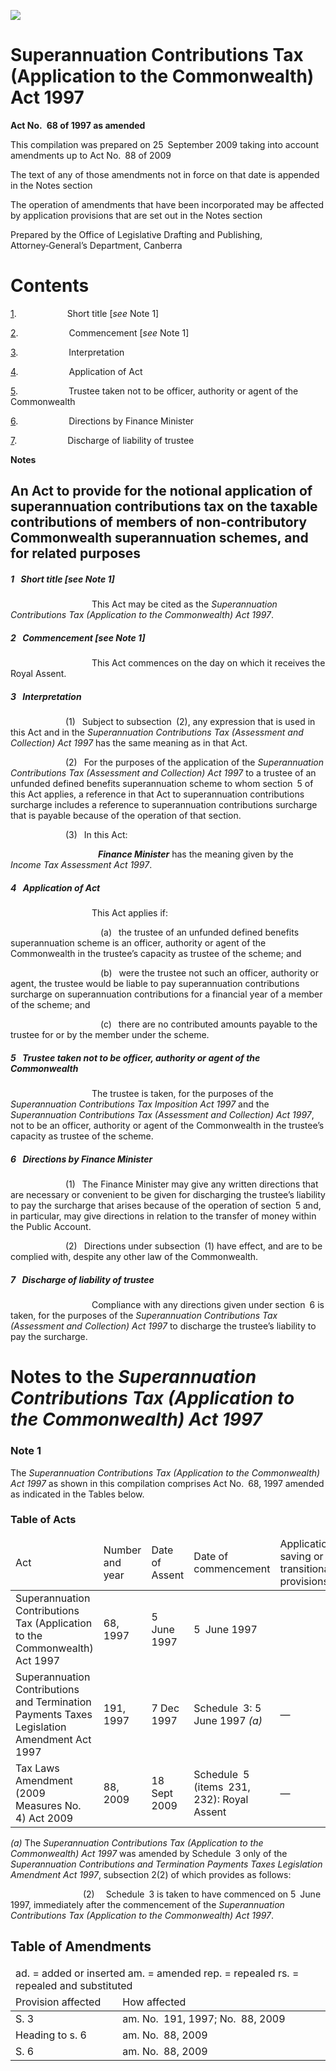 ![](http://www.comlaw.gov.au/Details/C2009C00451/Html/8aa78c76-ceee-4aab-82ad-7e745d68dbd1_files/image001.gif)

# Superannuation Contributions Tax (Application to the Commonwealth) Act 1997

**Act No. 68 of 1997 as amended**

This compilation was prepared on 25 September 2009
 taking into account amendments up to Act No. 88 of 2009

The text of any of those amendments not in force
 on that date is appended in the Notes section

The operation of amendments that have been incorporated may be 
 affected by application provisions that are set out in the Notes section

Prepared by the Office of Legislative Drafting and Publishing,
 Attorney‑General’s Department, Canberra

# Contents

[1](#1).            Short title [_see_ Note 1]

[2](#2).            Commencement [_see_ Note 1]

[3](#3).            Interpretation

[4](#4).            Application of Act

[5](#5).            Trustee taken not to be officer, authority or agent of the Commonwealth

[6](#6).            Directions by Finance Minister

[7](#7).            Discharge of liability of trustee

**Notes** 

## An Act to provide for the notional application of superannuation contributions tax on the taxable contributions of members of non‑contributory Commonwealth superannuation schemes, and for related purposes

##### <a id="1"></a>1  Short title [_see_ Note 1]

                   This Act may be cited as the _Superannuation Contributions Tax (Application to the Commonwealth) Act 1997_.

##### <a id="2"></a>2  Commencement [_see_ Note 1]

                   This Act commences on the day on which it receives the Royal Assent.

##### <a id="3"></a>3  Interpretation

             (1)  Subject to subsection (2), any expression that is used in this Act and in the _Superannuation Contributions Tax (Assessment and Collection) Act 1997_ has the same meaning as in that Act.

             (2)  For the purposes of the application of the _Superannuation Contributions Tax (Assessment and Collection) Act 1997_ to a trustee of an unfunded defined benefits superannuation scheme to whom section 5 of this Act applies, a reference in that Act to superannuation contributions surcharge includes a reference to superannuation contributions surcharge that is payable because of the operation of that section.

             (3)  In this Act:

                    <a name="financ-minist"></a>**_Finance Minister_** has the meaning given by the _Income Tax Assessment Act 1997_.

##### <a id="4"></a>4  Application of Act

                   This Act applies if:

                     (a)  the trustee of an unfunded defined benefits superannuation scheme is an officer, authority or agent of the Commonwealth in the trustee’s capacity as trustee of the scheme; and

                     (b)  were the trustee not such an officer, authority or agent, the trustee would be liable to pay superannuation contributions surcharge on superannuation contributions for a financial year of a member of the scheme; and

                     (c)  there are no contributed amounts payable to the trustee for or by the member under the scheme.

##### <a id="5"></a>5  Trustee taken not to be officer, authority or agent of the Commonwealth

                   The trustee is taken, for the purposes of the _Superannuation Contributions Tax Imposition Act 1997_ and the _Superannuation Contributions Tax (Assessment and Collection) Act 1997_, not to be an officer, authority or agent of the Commonwealth in the trustee’s capacity as trustee of the scheme.

##### <a id="6"></a>6  Directions by Finance Minister

             (1)  The Finance Minister may give any written directions that are necessary or convenient to be given for discharging the trustee’s liability to pay the surcharge that arises because of the operation of section 5 and, in particular, may give directions in relation to the transfer of money within the Public Account.

             (2)  Directions under subsection (1) have effect, and are to be complied with, despite any other law of the Commonwealth.

##### <a id="7"></a>7  Discharge of liability of trustee

                   Compliance with any directions given under section 6 is taken, for the purposes of the _Superannuation Contributions Tax (Assessment and Collection) Act 1997_ to discharge the trustee’s liability to pay the surcharge.

# Notes to the _Superannuation Contributions Tax (Application to the Commonwealth) Act 1997_

### Note 1

The _Superannuation Contributions Tax (Application to the Commonwealth) Act 1997_ as shown in this compilation comprises Act No. 68, 1997 amended as indicated in the Tables below.

### Table of Acts

<table>
<colgroup>
  <col width="31%">
  <col width="16%">
  <col width="18%">
  <col width="22%">
  <col width="14%">
</colgroup>

<thead>
  <tr>
    <td>
      <div>Act</div>
    </td>
    <td>
      <div>Number 
and year</div>
    </td>
    <td>
      <div>Date 
of Assent</div>
    </td>
    <td>
      <div>Date of commencement</div>
    </td>
    <td>
      <div>Application, saving or transitional provisions</div>
    </td>
  </tr>
</thead>
<tr>
  <td>
    <div>Superannuation Contributions Tax (Application to the Commonwealth) Act 1997</div>
  </td>
  <td>
    <div>68, 1997</div>
  </td>
  <td>
    <div>5 June 1997</div>
  </td>
  <td>
    <div>5 June 1997</div>
  </td>
  <td>
    <div></div>
  </td>
</tr>
<tr>
  <td>
    <div>Superannuation Contributions and Termination Payments Taxes Legislation Amendment Act 1997</div>
  </td>
  <td>
    <div>191, 1997</div>
  </td>
  <td>
    <div>7 Dec 1997</div>
  </td>
  <td>
    <div>Schedule 3: 5 June 1997 <i>(a)</i></div>
  </td>
  <td>
    <div>—</div>
  </td>
</tr>
<tr>
  <td>
    <div>Tax Laws Amendment (2009 Measures No. 4) Act 2009</div>
  </td>
  <td>
    <div>88, 2009</div>
  </td>
  <td>
    <div>18 Sept 2009</div>
  </td>
  <td>
    <div>Schedule 5 (items 231, 232): Royal Assent</div>
  </td>
  <td>
    <div>—</div>
  </td>
</tr></table>

_(a)_ The _Superannuation Contributions Tax (Application to the Commonwealth) Act 1997_ was amended by Schedule 3 only of the _Superannuation Contributions and Termination Payments Taxes Legislation Amendment Act 1997_, subsection 2(2) of which provides as follows:

                 (2)   Schedule 3 is taken to have commenced on 5 June 1997, immediately after the commencement of the _Superannuation Contributions Tax (Application to the Commonwealth) Act 1997_.

## Table of Amendments

<table>
<colgroup>
  <col width="34%">
  <col width="66%">
</colgroup>

<thead>
  <tr>
    <td colspan="2">
      <div>ad. = added or inserted am. = amended rep. = repealed rs. = repealed and substituted</div>
    </td>
  </tr>
  <tr>
    <td>
      <div>Provision affected</div>
    </td>
    <td>
      <div>How affected</div>
    </td>
  </tr>
</thead>
<tr>
  <td>
    <div>S. 3</div>
  </td>
  <td>
    <div>am. No. 191, 1997; No. 88, 2009</div>
  </td>
</tr>
<tr>
  <td>
    <div>Heading to s. 6</div>
  </td>
  <td>
    <div>am. No. 88, 2009</div>
  </td>
</tr>
<tr>
  <td>
    <div>S. 6</div>
  </td>
  <td>
    <div>am. No. 88, 2009</div>
  </td>
</tr></table>

 
